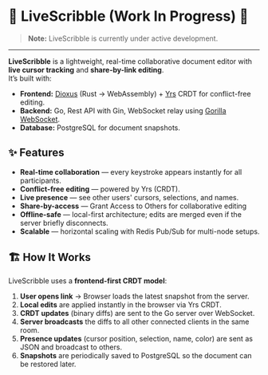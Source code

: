 # 🚧 LiveScribble (Work In Progress) 🚧

> **Note:** LiveScribble is currently under active development.  

---

**LiveScribble** is a lightweight, real-time collaborative document editor with **live cursor tracking** and **share-by-link editing**.  
It’s built with:

- **Frontend:** [Dioxus](https://dioxuslabs.com/) (Rust → WebAssembly) + [Yrs](https://github.com/y-crdt/y-crdt) CRDT for conflict-free editing.
- **Backend:** Go, Rest API with Gin, WebSocket relay using [Gorilla WebSocket](https://github.com/gorilla/websocket).
- **Database:** PostgreSQL for document snapshots.

## ✨ Features

- **Real-time collaboration** — every keystroke appears instantly for all participants.
- **Conflict-free editing** — powered by Yrs (CRDT).
- **Live presence** — see other users' cursors, selections, and names.
- **Share-by-access** — Grant Access to Others for collaborative editing
- **Offline-safe** — local-first architecture; edits are merged even if the server briefly disconnects.
- **Scalable** — horizontal scaling with Redis Pub/Sub for multi-node setups.

## 🏗 How It Works

LiveScribble uses a **frontend-first CRDT model**:

1. **User opens link** → Browser loads the latest snapshot from the server.
2. **Local edits** are applied instantly in the browser via Yrs CRDT.
3. **CRDT updates** (binary diffs) are sent to the Go server over WebSocket.
4. **Server broadcasts** the diffs to all other connected clients in the same room.
5. **Presence updates** (cursor position, selection, name, color) are sent as JSON and broadcast to others.
6. **Snapshots** are periodically saved to PostgreSQL so the document can be restored later.



